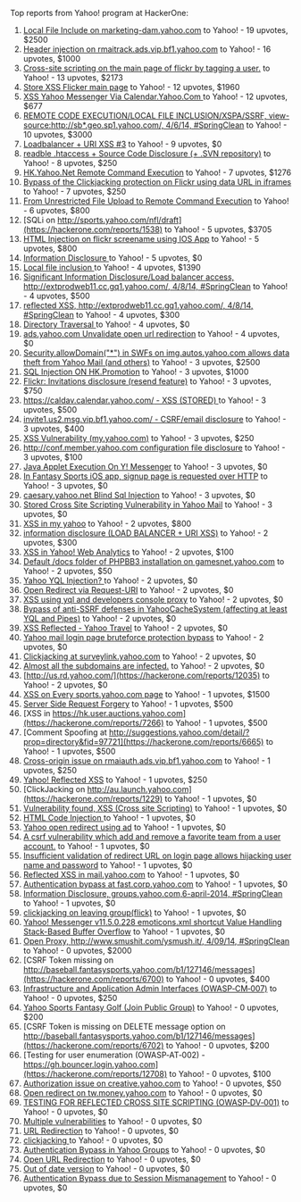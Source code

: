 Top reports from Yahoo! program at HackerOne:

1. [Local File Include on marketing-dam.yahoo.com](https://hackerone.com/reports/7779) to Yahoo! - 19 upvotes, $2500
2. [Header injection on rmaitrack.ads.vip.bf1.yahoo.com](https://hackerone.com/reports/6322) to Yahoo! - 16 upvotes, $1000
3. [Cross-site scripting on the main page of flickr by tagging a user.](https://hackerone.com/reports/916) to Yahoo! - 13 upvotes, $2173
4. [Store XSS Flicker main page](https://hackerone.com/reports/940) to Yahoo! - 12 upvotes, $1960
5. [XSS Yahoo Messenger Via Calendar.Yahoo.Com ](https://hackerone.com/reports/914) to Yahoo! - 12 upvotes, $677
6. [REMOTE CODE EXECUTION/LOCAL FILE INCLUSION/XSPA/SSRF, view-source:http://sb*.geo.sp1.yahoo.com/, 4/6/14, #SpringClean](https://hackerone.com/reports/6674) to Yahoo! - 10 upvotes, $3000
7. [Loadbalancer + URI XSS #3](https://hackerone.com/reports/9703) to Yahoo! - 9 upvotes, $0
8. [readble .htaccess + Source Code Disclosure  (+ .SVN repository)](https://hackerone.com/reports/7813) to Yahoo! - 8 upvotes, $250
9. [HK.Yahoo.Net Remote Command Execution](https://hackerone.com/reports/2127) to Yahoo! - 7 upvotes, $1276
10. [Bypass of the Clickjacking protection on Flickr using data URL in iframes](https://hackerone.com/reports/7264) to Yahoo! - 7 upvotes, $250
11. [From Unrestricted File Upload to Remote Command Execution](https://hackerone.com/reports/4836) to Yahoo! - 6 upvotes, $800
12. [SQLi on http://sports.yahoo.com/nfl/draft](https://hackerone.com/reports/1538) to Yahoo! - 5 upvotes, $3705
13. [HTML Injection on flickr screename using IOS App](https://hackerone.com/reports/1483) to Yahoo! - 5 upvotes, $800
14. [Information Disclosure ](https://hackerone.com/reports/1091) to Yahoo! - 5 upvotes, $0
15. [Local file inclusion ](https://hackerone.com/reports/1675) to Yahoo! - 4 upvotes, $1390
16. [Significant Information Disclosure/Load balancer access, http://extprodweb11.cc.gq1.yahoo.com/, 4/8/14, #SpringClean](https://hackerone.com/reports/6194) to Yahoo! - 4 upvotes, $500
17. [reflected XSS, http://extprodweb11.cc.gq1.yahoo.com/, 4/8/14, #SpringClean](https://hackerone.com/reports/6195) to Yahoo! - 4 upvotes, $300
18. [Directory Traversal ](https://hackerone.com/reports/1092) to Yahoo! - 4 upvotes, $0
19. [ads.yahoo.com Unvalidate open url redirection](https://hackerone.com/reports/7731) to Yahoo! - 4 upvotes, $0
20. [Security.allowDomain("*") in SWFs on img.autos.yahoo.com allows data theft from Yahoo Mail (and others)](https://hackerone.com/reports/1171) to Yahoo! - 3 upvotes, $2500
21. [SQL Injection ON HK.Promotion](https://hackerone.com/reports/3039) to Yahoo! - 3 upvotes, $1000
22. [Flickr: Invitations disclosure (resend feature)](https://hackerone.com/reports/1533) to Yahoo! - 3 upvotes, $750
23. [https://caldav.calendar.yahoo.com/ - XSS (STORED) ](https://hackerone.com/reports/8281) to Yahoo! - 3 upvotes, $500
24. [invite1.us2.msg.vip.bf1.yahoo.com/ - CSRF/email disclosure](https://hackerone.com/reports/7608) to Yahoo! - 3 upvotes, $400
25. [XSS Vulnerability (my.yahoo.com)](https://hackerone.com/reports/4256) to Yahoo! - 3 upvotes, $250
26. [http://conf.member.yahoo.com configuration file disclosure](https://hackerone.com/reports/2598) to Yahoo! - 3 upvotes, $100
27. [Java Applet Execution On Y! Messenger](https://hackerone.com/reports/933) to Yahoo! - 3 upvotes, $0
28. [In Fantasy Sports iOS app, signup page is requested over HTTP](https://hackerone.com/reports/2101) to Yahoo! - 3 upvotes, $0
29. [caesary.yahoo.net Blind Sql Injection](https://hackerone.com/reports/21899) to Yahoo! - 3 upvotes, $0
30. [Stored Cross Site Scripting Vulnerability in Yahoo Mail](https://hackerone.com/reports/4277) to Yahoo! - 3 upvotes, $0
31. [XSS in my yahoo](https://hackerone.com/reports/1203) to Yahoo! - 2 upvotes, $800
32. [information disclosure (LOAD BALANCER + URI XSS)](https://hackerone.com/reports/8284) to Yahoo! - 2 upvotes, $300
33. [XSS in Yahoo! Web Analytics](https://hackerone.com/reports/5442) to Yahoo! - 2 upvotes, $100
34. [Default /docs folder of PHPBB3 installation on gamesnet.yahoo.com](https://hackerone.com/reports/17506) to Yahoo! - 2 upvotes, $50
35. [Yahoo YQL Injection? ](https://hackerone.com/reports/1407) to Yahoo! - 2 upvotes, $0
36. [Open Redirect via Request-URI](https://hackerone.com/reports/15298) to Yahoo! - 2 upvotes, $0
37. [XSS using yql and developers console proxy](https://hackerone.com/reports/1011) to Yahoo! - 2 upvotes, $0
38. [Bypass of anti-SSRF defenses in YahooCacheSystem (affecting at least YQL and Pipes)](https://hackerone.com/reports/1066) to Yahoo! - 2 upvotes, $0
39. [XSS Reflected - Yahoo Travel](https://hackerone.com/reports/1553) to Yahoo! - 2 upvotes, $0
40. [Yahoo mail login page bruteforce protection bypass](https://hackerone.com/reports/2596) to Yahoo! - 2 upvotes, $0
41. [Clickjacking at surveylink.yahoo.com](https://hackerone.com/reports/3578) to Yahoo! - 2 upvotes, $0
42. [Almost all the subdomains are infected.](https://hackerone.com/reports/4359) to Yahoo! - 2 upvotes, $0
43. [http://us.rd.yahoo.com/](https://hackerone.com/reports/12035) to Yahoo! - 2 upvotes, $0
44. [XSS on Every sports.yahoo.com page](https://hackerone.com/reports/2168) to Yahoo! - 1 upvotes, $1500
45. [Server Side Request Forgery](https://hackerone.com/reports/4461) to Yahoo! - 1 upvotes, $500
46. [XSS in https://hk.user.auctions.yahoo.com](https://hackerone.com/reports/7266) to Yahoo! - 1 upvotes, $500
47. [Comment Spoofing  at  http://suggestions.yahoo.com/detail/?prop=directory&fid=97721](https://hackerone.com/reports/6665) to Yahoo! - 1 upvotes, $500
48. [Cross-origin issue on rmaiauth.ads.vip.bf1.yahoo.com](https://hackerone.com/reports/6268) to Yahoo! - 1 upvotes, $250
49. [Yahoo! Reflected XSS](https://hackerone.com/reports/18279) to Yahoo! - 1 upvotes, $250
50. [ClickJacking on http://au.launch.yahoo.com](https://hackerone.com/reports/1229) to Yahoo! - 1 upvotes, $0
51. [Vulnerability found, XSS (Cross site Scripting)](https://hackerone.com/reports/1258) to Yahoo! - 1 upvotes, $0
52. [HTML Code Injection ](https://hackerone.com/reports/1376) to Yahoo! - 1 upvotes, $0
53. [Yahoo open redirect using ad](https://hackerone.com/reports/2322) to Yahoo! - 1 upvotes, $0
54. [A csrf vulnerability which add and remove a favorite team from a user account.](https://hackerone.com/reports/1620) to Yahoo! - 1 upvotes, $0
55. [Insufficient validation of redirect URL on login page allows hijacking user name and password](https://hackerone.com/reports/2126) to Yahoo! - 1 upvotes, $0
56. [Reflected XSS in mail.yahoo.com](https://hackerone.com/reports/2240) to Yahoo! - 1 upvotes, $0
57. [Authentication bypass at fast.corp.yahoo.com](https://hackerone.com/reports/3577) to Yahoo! - 1 upvotes, $0
58. [Information Disclosure, groups.yahoo.com,6-april-2014, #SpringClean](https://hackerone.com/reports/5986) to Yahoo! - 1 upvotes, $0
59. [clickjacking on leaving group(flick)](https://hackerone.com/reports/7745) to Yahoo! - 1 upvotes, $0
60. [Yahoo! Messenger v11.5.0.228 emoticons.xml shortcut Value Handling Stack-Based Buffer Overflow](https://hackerone.com/reports/10767) to Yahoo! - 1 upvotes, $0
61. [Open Proxy, http://www.smushit.com/ysmush.it/, 4/09/14, #SpringClean](https://hackerone.com/reports/6704) to Yahoo! - 0 upvotes, $2000
62. [CSRF Token missing on  http://baseball.fantasysports.yahoo.com/b1/127146/messages](https://hackerone.com/reports/6700) to Yahoo! - 0 upvotes, $400
63. [Infrastructure and Application Admin Interfaces (OWASP‐CM‐007)](https://hackerone.com/reports/11414) to Yahoo! - 0 upvotes, $250
64. [Yahoo Sports Fantasy Golf (Join Public Group)](https://hackerone.com/reports/16414) to Yahoo! - 0 upvotes, $200
65. [CSRF Token is missing on DELETE message option on  http://baseball.fantasysports.yahoo.com/b1/127146/messages](https://hackerone.com/reports/6702) to Yahoo! - 0 upvotes, $200
66. [Testing for user enumeration (OWASP‐AT‐002) - https://gh.bouncer.login.yahoo.com](https://hackerone.com/reports/12708) to Yahoo! - 0 upvotes, $100
67. [Authorization issue on creative.yahoo.com](https://hackerone.com/reports/12685) to Yahoo! - 0 upvotes, $50
68. [Open redirect on tw.money.yahoo.com](https://hackerone.com/reports/4570) to Yahoo! - 0 upvotes, $0
69. [TESTING FOR REFLECTED CROSS SITE SCRIPTING (OWASP‐DV‐001)](https://hackerone.com/reports/12011) to Yahoo! - 0 upvotes, $0
70. [Multiple vulnerabilities](https://hackerone.com/reports/14248) to Yahoo! - 0 upvotes, $0
71. [URL Redirection](https://hackerone.com/reports/1429) to Yahoo! - 0 upvotes, $0
72. [clickjacking ](https://hackerone.com/reports/1207) to Yahoo! - 0 upvotes, $0
73. [Authentication Bypass in Yahoo Groups](https://hackerone.com/reports/1209) to Yahoo! - 0 upvotes, $0
74. [Open URL Redirection](https://hackerone.com/reports/4521) to Yahoo! - 0 upvotes, $0
75. [Out of date version](https://hackerone.com/reports/5221) to Yahoo! - 0 upvotes, $0
76. [Authentication Bypass due to Session Mismanagement](https://hackerone.com/reports/10912) to Yahoo! - 0 upvotes, $0
